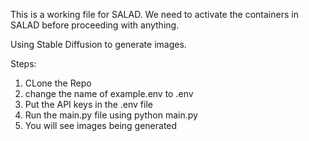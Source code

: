 This is a working file for SALAD. We need to activate the containers in SALAD before proceeding with anything.

Using Stable Diffusion to generate images.


Steps:
1. CLone the Repo
2. change the name of example.env to .env
3. Put the API keys in the .env file
4. Run the main.py file using python main.py
5. You will see images being generated
